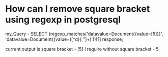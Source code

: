 
# How can I remove square bracket using regexp in postgresql

my_Query -
SELECT (regexp_matches('datavalue=Document{{value=[5]}}', 'datavalue=Document{{value=([^d}},'']+)'))[1] response;

current output is square bracket - [5]
I require without square bracket - 5


        